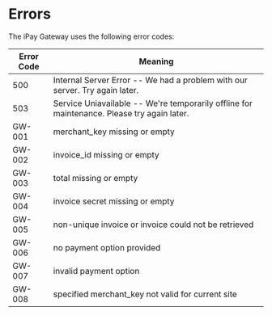 # Errors


The iPay Gateway uses the following error codes:


Error Code | Meaning
---------- | -------
500 | Internal Server Error -- We had a problem with our server. Try again later.
503 | Service Uniavailable -- We're temporarily offline for maintenance. Please try again later.
GW-001 | merchant_key missing or empty
GW-002 | invoice_id missing or empty
GW-003 | total missing or empty
GW-004 | invoice secret missing or empty
GW-005 | non-unique invoice or invoice could not be retrieved
GW-006 | no payment option provided
GW-007 | invalid payment option
GW-008 | specified merchant_key not valid for current site

